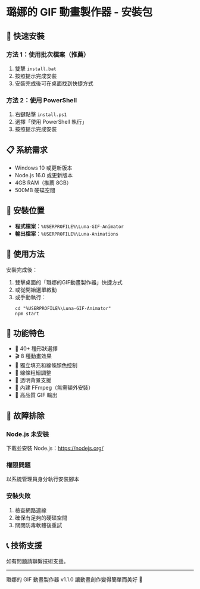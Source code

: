 # 璐娜的 GIF 動畫製作器 - 安裝包

## 🚀 快速安裝

### 方法 1：使用批次檔案（推薦）
1. 雙擊 `install.bat`
2. 按照提示完成安裝
3. 安裝完成後可在桌面找到快捷方式

### 方法 2：使用 PowerShell
1. 右鍵點擊 `install.ps1`
2. 選擇「使用 PowerShell 執行」
3. 按照提示完成安裝

## 📋 系統需求

- Windows 10 或更新版本
- Node.js 16.0 或更新版本
- 4GB RAM（推薦 8GB）
- 500MB 硬碟空間

## 📁 安裝位置

- **程式檔案**：`%USERPROFILE%\Luna-GIF-Animator`
- **輸出檔案**：`%USERPROFILE%\Luna-Animations`

## 🚀 使用方法

安裝完成後：
1. 雙擊桌面的「璐娜的GIF動畫製作器」快捷方式
2. 或從開始選單啟動
3. 或手動執行：
   ```
   cd "%USERPROFILE%\Luna-GIF-Animator"
   npm start
   ```

## 🎨 功能特色

- 🎨 40+ 種形狀選擇
- 🎬 8 種動畫效果
- 🌈 獨立填充和線條顏色控制
- 📏 線條粗細調整
- 🌟 透明背景支援
- 🔧 內建 FFmpeg（無需額外安裝）
- 📱 高品質 GIF 輸出

## 🔧 故障排除

### Node.js 未安裝
下載並安裝 Node.js：https://nodejs.org/

### 權限問題
以系統管理員身分執行安裝腳本

### 安裝失敗
1. 檢查網路連線
2. 確保有足夠的硬碟空間
3. 關閉防毒軟體後重試

## 📞 技術支援

如有問題請聯繫技術支援。

---
璐娜的 GIF 動畫製作器 v1.1.0
讓動畫創作變得簡單而美好 🌙
